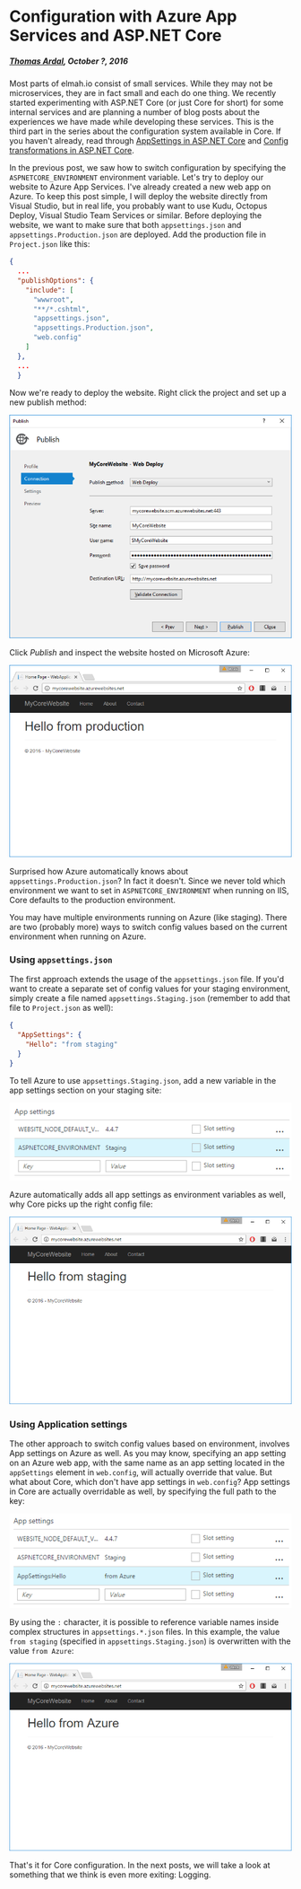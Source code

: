 # Configuration with Azure App Services and ASP.NET Core

##### [Thomas Ardal](http://elmah.io/about/), October ?, 2016

Most parts of elmah.io consist of small services. While they may not be microservices, they are in fact small and each do one thing. We recently started experimenting with ASP.NET Core (or just Core for short) for some internal services and are planning a number of blog posts about the experiences we have made while developing these services. This is the third part in the series about the configuration system available in Core. If you haven't already, read through [AppSettings in ASP.NET Core](appsettings-in-aspnetcore.md) and [Config transformations in ASP.NET Core](config-transformations-in-aspnetcore.md).

In the previous post, we saw how to switch configuration by specifying the `ASPNETCORE_ENVIRONMENT` environment variable. Let's try to deploy our website to Azure App Services. I've already created a new web app on Azure. To keep this post simple, I will deploy the website directly from Visual Studio, but in real life, you probably want to use Kudu, Octopus Deploy, Visual Studio Team Services or similar. Before deploying the website, we want to make sure that both `appsettings.json` and `appsettings.Production.json` are deployed. Add the production file in `Project.json` like this:

```json
{
  ...
  "publishOptions": {
    "include": [
      "wwwroot",
      "**/*.cshtml",
      "appsettings.json",
      "appsettings.Production.json",
      "web.config"
    ]
  },
  ...
  }
```

Now we're ready to deploy the website. Right click the project and set up a new publish method:

![Publish profile for ASP.NET Core](images/aspnetcore_publish.png)

Click _Publish_ and inspect the website hosted on Microsoft Azure:

![ASP.NET Core hosted on Azure](images/aspnetcore_websiteonazure.png)

Surprised how Azure automatically knows about `appsettings.Production.json`? In fact it doesn't. Since we never told which environment we want to set in `ASPNETCORE_ENVIRONMENT` when running on IIS, Core defaults to the production environment.

You may have multiple environments running on Azure (like staging). There are two (probably more) ways to switch config values based on the current environment when running on Azure.

### Using `appsettings.json`

The first approach extends the usage of the `appsettings.json` file. If you'd want to create a separate set of config values for your staging environment, simply create a file named `appsettings.Staging.json` (remember to add that file to `Project.json` as well):

```json
{
  "AppSettings": {
    "Hello": "from staging"
  }
}
```

To tell Azure to use `appsettings.Staging.json`, add a new variable in the app settings section on your staging site:

![Specifying the Staging variable on Azure](images/aspnetcore_azure.png)

Azure automatically adds all app settings as environment variables as well, why Core picks up the right config file:

![ASP.NET Core on staging](images/aspnetcore_staging.png)

### Using Application settings

The other approach to switch config values based on environment, involves App settings on Azure as well. As you may know, specifying an app setting on an Azure web app, with the same name as an app setting located in the `appSettings` element in `web.config`, will actually override that value. But what about Core, which don't have app settings in `web.config`? App settings in Core are actually overridable as well, by specifying the full path to the key:

![Override app setting on Azure](images/aspnetcore_overrideappsettings.png)

By using the `:` character, it is possible to reference variable names inside complex structures in `appsettings.*.json` files. In this example, the value `from staging` (specified in `appsettings.Staging.json`) is overwritten with the value `from Azure`:

![ASP.NET Core website with overwritten value](images/aspnetcore_appsetting.png)

That's it for Core configuration. In the next posts, we will take a look at something that we think is even more exiting: Logging.